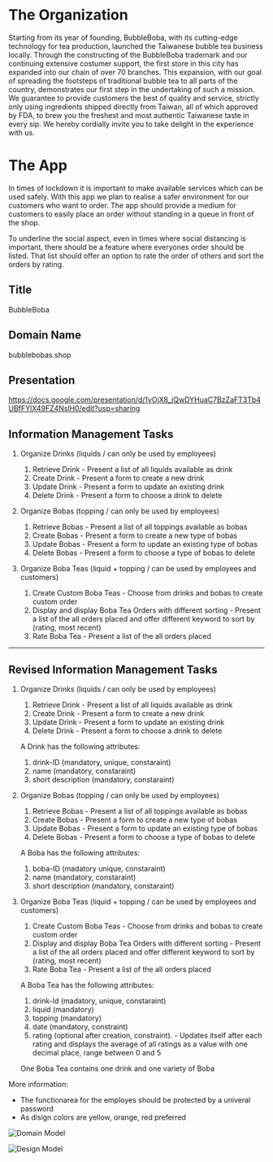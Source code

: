 
# The Organization

Starting from its year of founding, BubbleBoba, with its cutting-edge technology for tea production, launched the Taiwanese bubble tea business locally.
Through the constructing of the BubbleBoba trademark and our continuing extensive costumer support, the first store in this city has expanded into our chain of over 70 branches.
This expansion, with our goal of spreading the footsteps of traditional bubble tea to all parts of the country, demonstrates our first step in the undertaking of such a mission.
We guarantee to provide customers the best of quality and service, strictly only using ingredients shipped directly from Taiwan, all of which approved by FDA, to brew you the freshest and most authentic Taiwanese taste in every sip.
We hereby cordially invite you to take delight in the experience with us.

# The App

In times of lockdown it is important to make available services which can be used safely.
With this app we plan to realise a safer environment for our customers who want to order.
The app should provide a medium for customers to easily place an order without standing in a queue in front of the shop.

To underline the social aspect, even in times where social distancing is important, there should be a feature where everyones order should be listed.
That list should offer an option to rate the order of others and sort the orders by rating.

## Title
BubbleBoba

## Domain Name

bubblebobas.shop

## Presentation

https://docs.google.com/presentation/d/1yOjX8_iQwDYHuaC7BzZaFT3Tb4UBfFYlX49FZ4NslH0/edit?usp=sharing

## Information Management Tasks

1. Organize Drinks (liquids / can only be used by employees)
	1) Retrieve Drink	-	Present a list of all liquids available as drink
	2) Create Drink		-	Present a form to create a new drink
	3) Update Drink		-	Present a form to update an existing drink
	4) Delete Drink		-	Present a form to choose a drink to delete


2. Organize Bobas (topping / can only be used by employees)
	1) Retrieve Bobas	-	Present a list of all toppings available as bobas
	2) Create Bobas		-	Present a form to create a new type of bobas
	3) Update Bobas		-	Present a form to update an existing type of bobas
	4) Delete Bobas		-	Present a form to choose a type of bobas to delete
  
3. Organize Boba Teas (liquid + topping / can be used by employees and customers)
	1) Create Custom Boba Teas					- 	Choose from drinks and bobas to create custom order
	2) Display and display Boba Tea Orders with different sorting	-	Present a list of the all orders placed and offer different keyword to sort by (rating, most recent)
	3) Rate Boba Tea						-	Present a list of the all orders placed

----------------------------------------------------------------------------------------------------------------------------------------------------------------------
## Revised Information Management Tasks

1. Organize Drinks (liquids / can only be used by employees)
	1) Retrieve Drink	-	Present a list of all liquids available as drink
	2) Create Drink		-	Present a form to create a new drink
	3) Update Drink		-	Present a form to update an existing drink
	4) Delete Drink		-	Present a form to choose a drink to delete

	A Drink has the following attributes:
	1) drink-ID (mandatory, unique, constaraint)
	2) name (mandatory, constaraint)		
	3) short description (mandatory, constaraint)


2. Organize Bobas (topping / can only be used by employees)
	1) Retrieve Bobas	-	Present a list of all toppings available as bobas
	2) Create Bobas		-	Present a form to create a new type of bobas
	3) Update Bobas		-	Present a form to update an existing type of bobas
	4) Delete Bobas		-	Present a form to choose a type of bobas to delete

	A Boba has the following attributes:
	1) boba-ID (madatory unique, constaraint)
	2) name (mandatory, constaraint)
	3) short description (mandatory, constaraint)
  
3. Organize Boba Teas (liquid + topping / can be used by employees and customers)
	1) Create Custom Boba Teas					- 	Choose from drinks and bobas to create custom order
	2) Display and display Boba Tea Orders with different sorting	-	Present a list of the all orders placed and offer different keyword to sort by (rating, most recent)
	3) Rate Boba Tea						-	Present a list of the all orders placed

	A Boba Tea has the following attributes: 
	1) drink-Id (madatory, unique, constaraint)
	2) liquid (mandatory)
	3) topping (mandatory)
	4) date (mandatory, constraint)
	5) rating (optional after creation, constraint).				-	Updates itself after each rating and displays the average of all ratings as a value with one decimal place, range between 0 and 5
	
	One Boba Tea contains one drink and one variety of Boba 

More information:
- The functionarea for the employes should be protected by a univeral password
- As disign colors are yellow, orange, red preferred

![Domain Model](https://user-images.githubusercontent.com/44813766/123148117-235a4700-d460-11eb-9da2-921ec1312e0f.png)

![Design Model](https://user-images.githubusercontent.com/44813766/123148210-3e2cbb80-d460-11eb-9e98-066917a38f7d.png)

